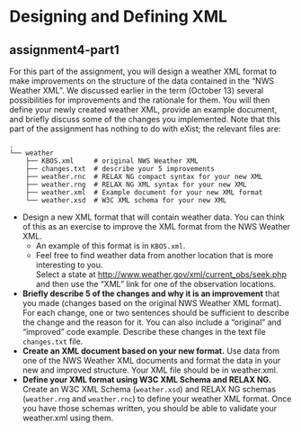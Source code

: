 # Designing and Defining XML
## assignment4-part1

For this part of the assignment, you will design a weather XML format to make improvements on the structure of the data contained in the “NWS Weather XML”.  We discussed earlier in the term (October 13) several possibilities for improvements and the rationale for them.  You will then define your newly created weather XML, provide an example document, and briefly discuss some of the changes you implemented.  Note that this part of the assignment has nothing to do with eXist; the relevant files are:

    .
    └── weather
        ├── KBOS.xml     # original NWS Weather XML
        ├── changes.txt  # describe your 5 improvements
        ├── weather.rnc  # RELAX NG compact syntax for your new XML
    	├── weather.rng  # RELAX NG XML syntax for your new XML
    	├── weather.xml  # Example document for your new XML format
    	└── weather.xsd  # W3C XML schema for your new XML

* Design a new XML format that will contain weather data.  You can think of this as an exercise to improve the XML format from the NWS Weather XML.
  * An example of this format is in `KBOS.xml`.  
  * Feel free to find weather data from another location that is more interesting to you.  
    Select a state at http://www.weather.gov/xml/current_obs/seek.php and then use the “XML” link for one of the observation locations. 
* **Briefly describe 5 of the changes and why it is an improvement** that you made (changes based on the original NWS Weather XML format).  For each change, one or two sentences should be sufficient to describe the change and the reason for it.  You can also include a “original” and “improved” code example.  Describe these changes in the text file `changes.txt` file.  
* **Create an XML document based on your new format.**  Use data from one of the NWS Weather XML documents and format the data in your new and improved structure.  Your XML file should be in weather.xml.
* **Define your XML format using W3C XML Schema and RELAX NG.**  Create an W3C XML Schema (`weather.xsd`) and RELAX NG schemas (`weather.rng` and `weather.rnc`) to define your weather XML format.  Once you have those schemas written, you should be able to validate your weather.xml using them.
